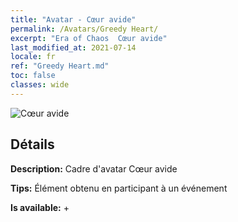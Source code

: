 ```yaml
---
title: "Avatar - Cœur avide"
permalink: /Avatars/Greedy Heart/
excerpt: "Era of Chaos  Cœur avide"
last_modified_at: 2021-07-14
locale: fr
ref: "Greedy Heart.md"
toc: false
classes: wide
---
```

 ![Cœur avide](/images/a/avatarFrame_75.png)

## Détails

 **Description:** Cadre d'avatar Cœur avide 

 **Tips:** Élément obtenu en participant à un événement 

 **Is available:**  + 

